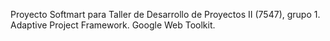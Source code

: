 Proyecto Softmart para Taller de Desarrollo de Proyectos II (7547), grupo 1. Adaptive Project Framework. Google Web Toolkit.